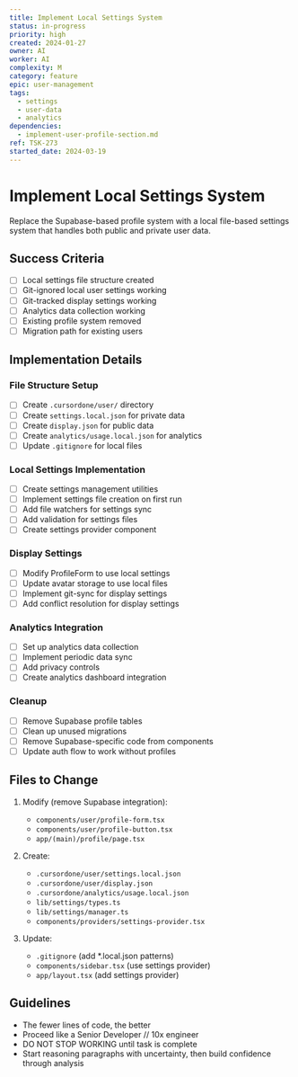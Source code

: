 ```yaml
---
title: Implement Local Settings System
status: in-progress
priority: high
created: 2024-01-27
owner: AI
worker: AI
complexity: M
category: feature
epic: user-management
tags:
  - settings
  - user-data
  - analytics
dependencies:
  - implement-user-profile-section.md
ref: TSK-273
started_date: 2024-03-19
---
```


# Implement Local Settings System

Replace the Supabase-based profile system with a local file-based settings system that handles both public and private user data.

## Success Criteria

- [ ] Local settings file structure created
- [ ] Git-ignored local user settings working
- [ ] Git-tracked display settings working
- [ ] Analytics data collection working
- [ ] Existing profile system removed
- [ ] Migration path for existing users

## Implementation Details

### File Structure Setup

- [ ] Create `.cursordone/user/` directory
- [ ] Create `settings.local.json` for private data
- [ ] Create `display.json` for public data
- [ ] Create `analytics/usage.local.json` for analytics
- [ ] Update `.gitignore` for local files

### Local Settings Implementation

- [ ] Create settings management utilities
- [ ] Implement settings file creation on first run
- [ ] Add file watchers for settings sync
- [ ] Add validation for settings files
- [ ] Create settings provider component

### Display Settings

- [ ] Modify ProfileForm to use local settings
- [ ] Update avatar storage to use local files
- [ ] Implement git-sync for display settings
- [ ] Add conflict resolution for display settings

### Analytics Integration

- [ ] Set up analytics data collection
- [ ] Implement periodic data sync
- [ ] Add privacy controls
- [ ] Create analytics dashboard integration

### Cleanup

- [ ] Remove Supabase profile tables
- [ ] Clean up unused migrations
- [ ] Remove Supabase-specific code from components
- [ ] Update auth flow to work without profiles

## Files to Change

1. Modify (remove Supabase integration):

   - `components/user/profile-form.tsx`
   - `components/user/profile-button.tsx`
   - `app/(main)/profile/page.tsx`

2. Create:

   - `.cursordone/user/settings.local.json`
   - `.cursordone/user/display.json`
   - `.cursordone/analytics/usage.local.json`
   - `lib/settings/types.ts`
   - `lib/settings/manager.ts`
   - `components/providers/settings-provider.tsx`

3. Update:
   - `.gitignore` (add \*.local.json patterns)
   - `components/sidebar.tsx` (use settings provider)
   - `app/layout.tsx` (add settings provider)

## Guidelines

- The fewer lines of code, the better
- Proceed like a Senior Developer // 10x engineer
- DO NOT STOP WORKING until task is complete
- Start reasoning paragraphs with uncertainty, then build confidence through analysis
